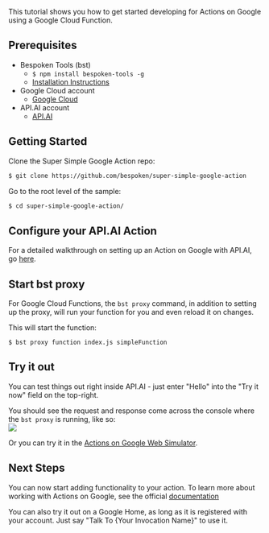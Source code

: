 
This tutorial shows you how to get started developing for Actions on Google using a Google Cloud Function.  

## Prerequisites

* Bespoken Tools (bst)
    * `$ npm install bespoken-tools -g`
    * [Installation Instructions](/getting_started/)
* Google Cloud account
    * [Google Cloud](https://console.cloud.google.com/)
* API.AI account
    * [API.AI](https://api.ai/)

## Getting Started

Clone the Super Simple Google Action repo:

```bash
$ git clone https://github.com/bespoken/super-simple-google-action
```

Go to the root level of the sample:
```bash
$ cd super-simple-google-action/
```

## Configure your API.AI Action
For a detailed walkthrough on setting up an Action on Google with API.AI, go [here](tutorial_configuring_api_ai).

## Start bst proxy

For Google Cloud Functions, the `bst proxy` command, in addition to setting up the proxy, will run your function for you and even reload it on changes.

This will start the function:

```
$ bst proxy function index.js simpleFunction
```

## Try it out
You can test things out right inside API.AI - just enter "Hello" into the "Try it now" field on the top-right.

You should see the request and response come across the console where the `bst proxy` is running, like so:  
<img src='../../assets/images/api-ai-try-it-bst.png' />

Or you can try it in the [Actions on Google Web Simulator](https://developers.google.com/actions/tools/web-simulator).

## Next Steps
You can now start adding functionality to your action. To learn more about working with Actions on Google, see the official [documentation](https://developers.google.com/actions/)

You can also try it out on a Google Home, as long as it is registered with your account.
Just say "Talk To {Your Invocation Name}" to use it.
